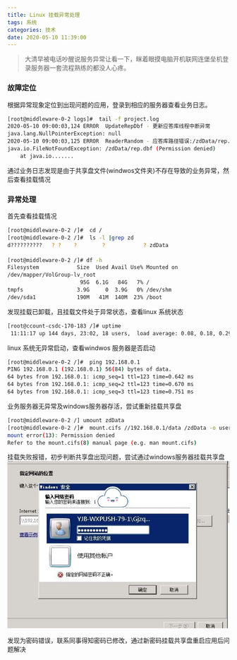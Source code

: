 ```yaml
---
title: Linux 挂载异常处理
tags: 系统
categories: 技术
date: 2020-05-10 11:39:00
---
```


> 大清早被电话吵醒说服务异常让看一下，眯着眼摸电脑开机联网连堡垒机登录服务器一套流程熟练的都没人心疼。


### 故障定位
根据异常现象定位到出现问题的应用，登录到相应的服务器查看业务日志。  
```bash
[root@middleware-0-2 logs]#  tail -f project.log
2020-05-10 09:00:03,124 ERROR  UpdateRepDbf - 更新应答库线程中断异常
java.lang.NullPointerException: null
2020-05-10 09:00:03,125 ERROR  ReaderRandom - 应答库路径错误:/zdData/rep.dbf,message:
java.io.FileNotFoundException: /zdData/rep.dbf (Permission denied)
	at java.io.......
```
通过业务日志发现是由于共享盘文件(windwos文件夹)不存在导致的业务异常，然后查看挂载情况

<!-- more -->
### 异常处理
首先查看挂载情况  
```bash
[root@middleware-0-2 /]#  cd /
[root@middleware-0-2 /]#  ls -l |grep zd
d??????????   ? ?    ?        ?            ? zdData

[root@middleware-0-2 /]# df -h
Filesystem            Size  Used Avail Use% Mounted on
/dev/mapper/VolGroup-lv_root
                       95G  6.1G   84G   7% /
tmpfs                 3.9G     0  3.9G   0% /dev/shm
/dev/sda1             190M   41M  140M  23% /boot
```
发现挂载已卸载，且挂载文件处于异常状态，查看linux 系统状态   
```bash
[root@ccount-csdc-170-183 /]# uptime
 11:11:17 up 144 days, 23:02, 18 users,  load average: 0.08, 0.18, 0.29
```
linux 系统无异常启动，查看windwos 服务器是否启动  
```bash
[root@middleware-0-2 /]#  ping 192.168.0.1
PING 192.168.0.1 (192.168.0.1) 56(84) bytes of data.
64 bytes from 192.168.0.1: icmp_seq=1 ttl=123 time=0.642 ms
64 bytes from 192.168.0.1: icmp_seq=2 ttl=123 time=0.670 ms
64 bytes from 192.168.0.1: icmp_seq=3 ttl=123 time=0.751 ms
```
业务服务器无异常及windows服务器存活，尝试重新挂载共享盘  
```bash
[root@middleware-0-2 /] umount zdData
[root@middleware-0-2 /]#  mount.cifs //192.168.0.1/data /zdData -o user=user,pass=pass1
mount error(13): Permission denied
Refer to the mount.cifs(8) manual page (e.g. man mount.cifs)
```
挂载失败报错，初步判断共享盘出现问题，尝试通过windows服务器挂载共享盘  
![windows挂载图片](../images/linux_mount_01.jpg)

发现为密码错误，联系同事得知密码已修改，通过新密码挂载共享盘重启应用后问题解决


